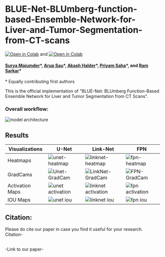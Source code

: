# BLUE-Net-BLUmberg-function-based-Ensemble-Network-for-Liver-and-Tumor-Segmentation-from-CT-scans

[![Open in Colab](https://colab.research.google.com/assets/colab-badge.svg)](https://colab.research.google.com/github/SuryaMajumder/BLUE-Net-BLUmberg-function-based-Ensemble-Network-for-Liver-and-Tumor-Segmentation-from-CT-scans/blob/main/Ensemble-Liver.ipynb) and [![Open in Colab](https://colab.research.google.com/assets/colab-badge.svg)](https://colab.research.google.com/github/SuryaMajumder/BLUE-Net-BLUmberg-function-based-Ensemble-Network-for-Liver-and-Tumor-Segmentation-from-CT-scans/blob/main/Ensemble-Tumor.ipynb)

#### [Surya Majumder](https://www.linkedin.com/in/surya-majumder-333891246/)\*, [Arup Sau](https://www.linkedin.com/in/arup-sau-6503a4184/)\*, [Akash Halder](https://in.linkedin.com/in/akash-halder-1b315b1b7)\*, [Priyam Saha](https://in.linkedin.com/in/priyam-saha-69308a226)\*, and [Ram Sarkar](http://www.jaduniv.edu.in/profile.php?uid=686)\*
\* Equally contributing first authors


This is the official implementation of "BLUE-Net: BLUmberg Function-Based Ensemble Network for Liver and Tumor Segmentation from CT
Scans".

### Overall workflow:
![model architecture](https://github.com/user-attachments/assets/9b3ce863-035f-4175-b801-c7607096d4a0)


## Results

| Visualizations                     | U-Net                              | Link-Net                           | FPN                                |
|------------------------------------|------------------------------------|------------------------------------|------------------------------------|
| Heatmaps | ![unet-heatmap](https://github.com/user-attachments/assets/d6a95d10-9b91-4da4-8119-32a4cf924fcb) | ![linknet-heatmap](https://github.com/user-attachments/assets/3e0d572f-e697-4dc1-9823-c69b021781e1) | ![fpn-heatmap](https://github.com/user-attachments/assets/88aa224c-37f4-4ed4-b40f-8184a0756606) |
| GradCams | ![Unet-GradCam](https://github.com/user-attachments/assets/b6e763be-0c0f-47da-8466-882935cbdd5a) | ![LinkNet-GradCam](https://github.com/user-attachments/assets/80fcde7e-69b7-498d-ab47-d295fb0920bc) | ![FPN-GradCam](https://github.com/user-attachments/assets/4f401890-9b2a-42e9-845f-36d4afa63022) |
| Activation Maps | ![unet activation](https://github.com/user-attachments/assets/1c16feee-4fc0-4ac5-9b88-69bd128dbfdc) | ![linknet activation](https://github.com/user-attachments/assets/dba3b8e9-99d8-4473-993e-2deee8871de9) | ![fpn activation](https://github.com/user-attachments/assets/765d589e-bd89-4005-8622-a0bdd837768c) |
| IOU Maps | ![unet iou](https://github.com/user-attachments/assets/2a5b260f-bdd8-43ef-a568-3f2af56f8505) | ![linknet iou](https://github.com/user-attachments/assets/9374e9b0-26da-4a65-85b7-072d8c0b2934) | ![fpn iou](https://github.com/user-attachments/assets/6fbb7146-6969-4c41-96e0-6e03f532db61) |

## Citation:
Please do cite our paper in case you find it useful for your research.<br/>
Citation-<br/>

<br/>
-Link to our paper-<br/>
